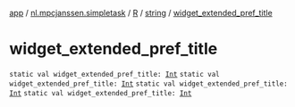 [app](../../../index.md) / [nl.mpcjanssen.simpletask](../../index.md) / [R](../index.md) / [string](index.md) / [widget_extended_pref_title](.)

# widget_extended_pref_title

`static val widget_extended_pref_title: `[`Int`](https://kotlinlang.org/api/latest/jvm/stdlib/kotlin/-int/index.html)
`static val widget_extended_pref_title: `[`Int`](https://kotlinlang.org/api/latest/jvm/stdlib/kotlin/-int/index.html)
`static val widget_extended_pref_title: `[`Int`](https://kotlinlang.org/api/latest/jvm/stdlib/kotlin/-int/index.html)
`static val widget_extended_pref_title: `[`Int`](https://kotlinlang.org/api/latest/jvm/stdlib/kotlin/-int/index.html)